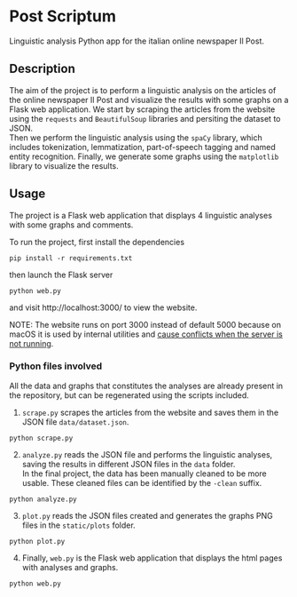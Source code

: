 # Post Scriptum

Linguistic analysis Python app for the italian online newspaper Il Post.

## Description

The aim of the project is to perform a linguistic analysis on the articles of the online newspaper Il Post and visualize the results with some graphs on a Flask web application.
We start by scraping the articles from the website using the `requests` and `BeautifulSoup` libraries and persiting the dataset to JSON.  
Then we perform the linguistic analysis using the `spaCy` library, which includes tokenization, lemmatization, part-of-speech tagging and named entity recognition.
Finally, we generate some graphs using the `matplotlib` library to visualize the results.

## Usage

The project is a Flask web application that displays 4 linguistic analyses with some graphs and comments.

To run the project, first install the dependencies

```
pip install -r requirements.txt
```

then launch the Flask server

```
python web.py
```

and visit http://localhost:3000/ to view the website.

NOTE: The website runs on port 3000 instead of default 5000 because on macOS it is used
by internal utilities and [cause conflicts when the server is not running](https://stackoverflow.com/a/72797062).

### Python files involved

All the data and graphs that constitutes the analyses are already present in the repository, but can be regenerated using the scripts included.

1. `scrape.py` scrapes the articles from the website and saves them in the JSON file `data/dataset.json`.

```
python scrape.py
```

2. `analyze.py` reads the JSON file and performs the linguistic analyses, saving the results in different JSON files in the `data` folder.  
In the final project, the data has been manually cleaned to be more usable. These cleaned files can be identified by the `-clean` suffix.

```
python analyze.py
```

3. `plot.py` reads the JSON files created  and generates the graphs PNG files in the `static/plots` folder.

```
python plot.py
```

4. Finally, `web.py` is the Flask web application that displays the html pages with analyses and graphs.

```
python web.py
```
